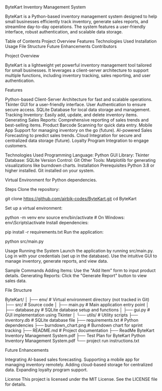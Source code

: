 ByteKart Inventory Management System

ByteKart is a Python-based inventory management system designed to help small businesses efficiently track inventory, generate sales reports, and streamline day-to-day operations. The system features a user-friendly interface, robust authentication, and scalable data storage.

Table of Contents
Project Overview
Features
Technologies Used
Installation
Usage
File Structure
Future Enhancements
Contributors

Project Overview

ByteKart is a lightweight yet powerful inventory management tool tailored for small businesses. It leverages a client-server architecture to support multiple functions, including inventory tracking, sales reporting, and user authentication.

Features

Python-based Client-Server Architecture for fast and scalable operations.
Tkinter GUI for a user-friendly interface.
User Authentication to ensure secure access.
SQLite Database for local data storage and management.
Tracking Inventory: Easily add, update, and delete inventory items.
Generating Sales Reports: Comprehensive reporting of sales trends and best-selling items.
Product Barcode Scanning for quick data entry.
Mobile App Support for managing inventory on the go (future).
AI-powered Sales Forecasting to predict sales trends.
Cloud Integration for secure and centralized data storage (future).
Loyalty Program Integration to engage customers.

Technologies Used
Programming Language: Python
GUI Library: Tkinter
Database: SQLite
Version Control: Git
Other Tools: Matplotlib for generating visualizations like burndown charts.
Installation
Prerequisites
Python 3.8 or higher installed.
Git installed on your system.

Virtual Environment for Python dependencies.



Steps
Clone the repository:

git clone https://github.com/airbik-codes/ByteKart.git
cd ByteKart

Set up a virtual environment:

python -m venv env
source env/bin/activate  # On Windows: env\Scripts\activate
Install dependencies:

pip install -r requirements.txt
Run the application:

python src/main.py

Usage
Running the System
Launch the application by running src/main.py.
Log in with your credentials (set up in the database).
Use the intuitive GUI to manage inventory, generate reports, and view data.

Sample Commands
Adding Items: Use the "Add Item" form to input product details.
Generating Reports: Click the "Generate Report" button to view sales data.

File Structure


ByteKart/
│
├── env/                        # Virtual environment directory (not tracked in Git)
├── src/                        # Source code
│   ├── main.py                 # Main application entry point
│   ├── database.py             # SQLite database setup and functions
│   ├── gui.py                  # GUI implementation using Tkinter
│   └── utils/                  # Utility scripts
├── inventory.db                # SQLite database file
├── requirements.txt            # Python dependencies
├── burndown_chart.png          # Burndown chart for sprint tracking
├── README.md                   # Project documentation
├── ReadMe ByteKart Inventory Management System.pdf
├── Test Plan for ByteKart Python Inventory Management System.pdf
└── project run instructions.txt


Future Enhancements

Integrating AI-based sales forecasting.
Supporting a mobile app for managing inventory remotely.
Adding cloud-based storage for centralized data.
Expanding loyalty program support.

License
This project is licensed under the MIT License. See the LICENSE file for details.
